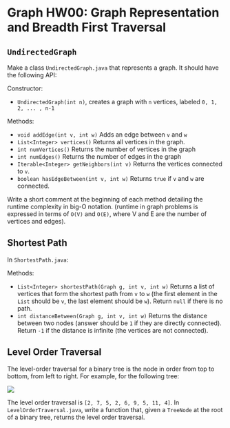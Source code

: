 # Graph HW00: Graph Representation and Breadth First Traversal

## `UndirectedGraph`

Make a class `UndirectedGraph.java` that represents a graph. It should have the following API:

Constructor:
- `UndirectedGraph(int n)`, creates a graph with `n` vertices, labeled `0, 1, 2, ... , n-1`

Methods:
- `void addEdge(int v, int w)` Adds an edge between `v` and `w`
- `List<Integer> vertices()` Returns all vertices in the graph.
- `int numVertices()` Returns the number of vertices in the graph
- `int numEdges()` Returns the number of edges in the graph
- `Iterable<Integer> getNeighbors(int v)` Returns the vertices connected to `v`.
- `boolean hasEdgeBetween(int v, int w)` Returns `true` if `v` and `w` are connected.

Write a short comment at the beginning of each method detailing the runtime complexity in big-O notation. (runtime in graph problems is expressed in terms of `O(V)` and `O(E)`, where V and E are the number of vertices and edges).

## Shortest Path

In `ShortestPath.java`:

Methods:
- `List<Integer> shortestPath(Graph g, int v, int w)` Returns a list of vertices that form the shortest path from `v` to `w` (the first element in the `List` should be `v`, the last element should be `w`). Return `null` if there is no path.
- `int distanceBetween(Graph g, int v, int w)` Returns the distance between two nodes (answer should be `1` if they are directly connected). Return `-1` if the distance is infinite (the vertices are not connected).

## Level Order Traversal

The level-order traversal for a binary tree is the node in order from top to bottom, from left to right. For example, for the following tree:

![](https://upload.wikimedia.org/wikipedia/commons/thumb/f/f7/Binary_tree.svg/192px-Binary_tree.svg.png)

The level order  traversal is `[2, 7, 5, 2, 6, 9, 5, 11, 4]`. In `LevelOrderTraversal.java`, write a function that, given a `TreeNode` at the root of a binary tree, returns the level order traversal.